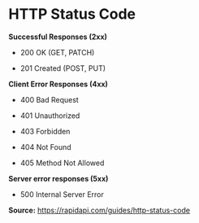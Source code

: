 # HTTP Status Code
 
**Successful Responses (2xx)**

- 200 OK (GET, PATCH)

- 201 Created (POST, PUT)

**Client Error Responses (4xx)**

- 400 Bad Request

- 401 Unauthorized

- 403 Forbidden

- 404 Not Found

- 405 Method Not Allowed

**Server error responses (5xx)**

- 500 Internal Server Error

  
**Source:**
https://rapidapi.com/guides/http-status-code